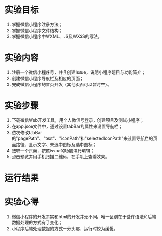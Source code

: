 # 实验目标    
1. 掌握微信小程序注册方法；  
2. 掌握微信小程序文件结构；  
3. 掌握微信小程序中WXML、JS及WXSS的写法。    
    
# 实验内容     
1. 注册一个微信小程序号，并且创建Issue，说明小程序题目与功能简介； 
2. 创建微信小程序导航栏及相应的页面；  
3. 完成微信小程序的首页开发（其他页面可以暂时空）。    
    
# 实验步骤  
1. 下载微信Web开发工具，用个人微信号登录，创建项目及测试小程序；  
2. 在app.json文件中，通过设置tabBar的属性来设置导航栏；  
3. 依次修改tabBar的"pagePath"、"text"、"iconPath"和"selectedIconPath"来设置导航栏的页面路径、显示文字、未选中图标及选中图标；   
4. 选取一个页面，按照issue的功能进行编辑；  
5. 点击预览并用手机扫描二维码，在手机上查看效果。  
   
# 运行结果  
# 实验心得  
1. 微信小程序的开发其实和html的开发并无不同，唯一区别在于些许语法和后端数据处理的方式有了变化；  
2. 小程序后端处理数据的方式十分头疼，运行时较为缓慢。   
